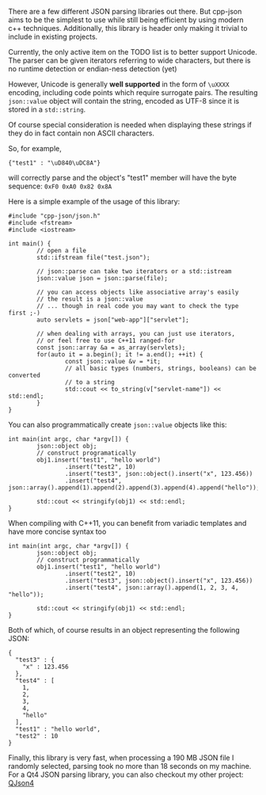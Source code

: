 There are a few different JSON parsing libraries out there. But cpp-json aims to be the simplest to use while still being efficient by using modern c++ techniques. Additionally, this library is header only making it trivial to include in existing projects.

Currently, the only active item on the TODO list is to better support Unicode. The parser can be given iterators referring to wide characters, but there is no runtime detection or endian-ness detection (yet)

However, Unicode is generally **well supported** in the form of `\uXXXX` encoding, including code points which require surrogate pairs. The resulting `json::value` object will contain the string, encoded as UTF-8 since it is stored in a `std::string`.

Of course special consideration is needed when displaying these strings if they do in fact contain non ASCII characters.

So, for example,

    {"test1" : "\uD840\uDC8A"}
   
will correctly parse and the object's "test1" member will have the byte sequence: `0xF0 0xA0 0x82 0x8A`

Here is a simple example of the usage of this library:

	#include "cpp-json/json.h"
	#include <fstream>
	#include <iostream>

	int main() {
        	// open a file
        	std::ifstream file("test.json");

        	// json::parse can take two iterators or a std::istream
        	json::value json = json::parse(file);

        	// you can access objects like associative array's easily
        	// the result is a json::value
        	// ... though in real code you may want to check the type first ;-)
        	auto servlets = json["web-app"]["servlet"];

        	// when dealing with arrays, you can just use iterators, 
        	// or feel free to use C++11 ranged-for
        	const json::array &a = as_array(servlets);
        	for(auto it = a.begin(); it != a.end(); ++it) {
                	const json::value &v = *it;
                	// all basic types (numbers, strings, booleans) can be converted 
                	// to a string
                	std::cout << to_string(v["servlet-name"]) << std::endl;
        	}
	}
	
You can also programmatically create `json::value` objects like this:

	int main(int argc, char *argv[]) {
        	json::object obj;
        	// construct programatically
        	obj1.insert("test1", "hello world")
                	.insert("test2", 10)
                	.insert("test3", json::object().insert("x", 123.456))
                	.insert("test4", json::array().append(1).append(2).append(3).append(4).append("hello"));

        	std::cout << stringify(obj1) << std::endl;
	}
	
When compiling with C++11, you can benefit from variadic templates and have more concise syntax too

	int main(int argc, char *argv[]) {
        	json::object obj;
        	// construct programmatically
        	obj1.insert("test1", "hello world")
                	.insert("test2", 10)
                	.insert("test3", json::object().insert("x", 123.456))
                	.insert("test4", json::array().append(1, 2, 3, 4, "hello"));

        	std::cout << stringify(obj1) << std::endl;
	}

Both of which, of course results in an object representing the following JSON:

	{
	  "test3" : {
    	"x" : 123.456
	  },
	  "test4" : [
    	1,
    	2,
    	3,
    	4,
    	"hello"
	  ],
	  "test1" : "hello world",
	  "test2" : 10
	}
	
Finally, this library is very fast, when processing a 190 MB JSON file I randomly selected, parsing took no more than 18 seconds on my machine. For a Qt4 JSON parsing library, you can also checkout my other project: [QJson4](https://github.com/eteran/qjson4)
